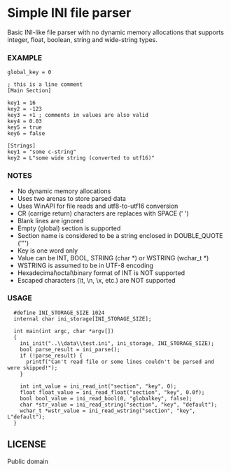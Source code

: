 # Simple INI file parser

Basic INI-like file parser with no dynamic memory allocations that supports integer, float, boolean, string and wide-string types.

### EXAMPLE
```
global_key = 0

; this is a line comment
[Main Section]

key1 = 16
key2 = -123
key3 = +1 ; comments in values are also valid
key4 = 0.03
key5 = true
key6 = false

[Strings]
key1 = "some c-string"
key2 = L"some wide string (converted to utf16)"
```

### NOTES
- No dynamic memory allocations
- Uses two arenas to store parsed data
- Uses WinAPI for file reads and utf8-to-utf16 conversion
- CR (carrige return) characters are replaces with SPACE (' ')
- Blank lines are ignored
- Empty (global) section is supported
- Section name is considered to be a string enclosed in DOUBLE_QUOTE ('"')
- Key is one word only
- Value can be INT, BOOL, STRING (char *) or WSTRING (wchar_t *)
- WSTRING is assumed to be in UTF-8 encoding
- Hexadecimal\octal\binary format of INT is NOT supported
- Escaped characters (\t, \n, \x, etc.) are NOT supported

### USAGE
```
  #define INI_STORAGE_SIZE 1024
  internal char ini_storage[INI_STORAGE_SIZE];
  
  int main(int argc, char *argv[])
  {
    ini_init("..\\data\\test.ini", ini_storage, INI_STORAGE_SIZE);
    bool parse_result = ini_parse();
    if (!parse_result) {
      printf("Can't read file or some lines couldn't be parsed and were skipped!");
    }
    
    int int_value = ini_read_int("section", "key", 0);
    float float_value = ini_read_float("section", "key", 0.0f);
    bool bool_value = ini_read_bool(0, "globalkey", false);
    char *str_value = ini_read_string("section", "key", "default");
    wchar_t *wstr_value = ini_read_wstring("section", "key", L"default");
  }
```

## LICENSE
Public domain

